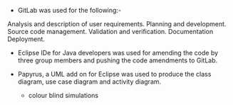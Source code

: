 * GitLab was used for the following:-

Analysis and description of user requirements.
Planning and development.
Source code management.
Validation and verification.
Documentation
Deployment.

* Eclipse IDe for Java developers was used for amending the code by three group members and pushing the code amendments to GitLab.


* Papyrus, a UML add on for Eclipse was used to produce the class diagram, use case diagram and activity diagram.
 


   * colour blind simulations
